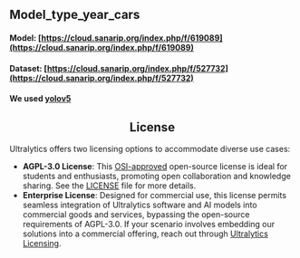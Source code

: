 ## Model_type_year_cars

#### Model: [https://cloud.sanarip.org/index.php/f/619089](https://cloud.sanarip.org/index.php/f/619089)
#### Dataset: [https://cloud.sanarip.org/index.php/f/527732](https://cloud.sanarip.org/index.php/f/527732)

#### We used [yolov5](https://github.com/ultralytics/yolov5)

## <div align="center">License</div>

Ultralytics offers two licensing options to accommodate diverse use cases:

- **AGPL-3.0 License**: This [OSI-approved](https://opensource.org/licenses/) open-source license is ideal for students and enthusiasts, promoting open collaboration and knowledge sharing. See the [LICENSE](https://github.com/ultralytics/yolov5/blob/master/LICENSE) file for more details.
- **Enterprise License**: Designed for commercial use, this license permits seamless integration of Ultralytics software and AI models into commercial goods and services, bypassing the open-source requirements of AGPL-3.0. If your scenario involves embedding our solutions into a commercial offering, reach out through [Ultralytics Licensing](https://ultralytics.com/license).
